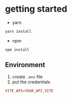 # getting started

- yarn
```hs
yarn install
```

- npm
```hs
npm install
```

## Environment

1. create `.env` file
2. put the credentials

```hs
VITE_API=YOUR_API_VITE
```
